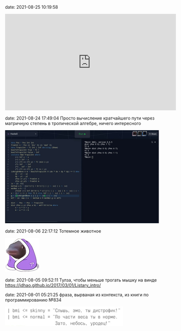 date: 2021-08-25 10:19:58
<iframe width="560" height="315" src="https://www.youtube.com/embed/60z_hpEAtD8" title="YouTube video player" frameborder="0" allow="accelerometer; autoplay; clipboard-write; encrypted-media; gyroscope; picture-in-picture" allowfullscreen></iframe>

date: 2021-08-24 17:49:04
Просто вычисление кратчайшего пути через матричную степень в тропической алгебре, ничего интересного

![](/blog/static/img/TbNtkf9dMic.jpg)

date: 2021-08-06 22:17:12
Тотемное животное

![](/blog/static/img/rf8GEtgkhrM.jpg)

date: 2021-08-05 09:52:11
Тулза, чтобы меньше трогать мышку на винде
https://jdhao.github.io/2017/03/01/Listary_intro/

date: 2021-08-01 05:21:25
фраза, вырваная из контекста, из книги по программированию №834

![](/blog/static/img/xyHLSlGvHDI.jpg)
